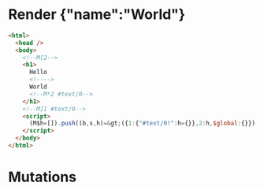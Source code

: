 # Render {"name":"World"}
```html
<html>
  <head />
  <body>
    <!--M[2-->
    <h1>
      Hello 
      <!---->
      World
      <!--M*2 #text/0-->
    </h1>
    <!--M]1 #text/0-->
    <script>
      (M$h=[]).push((b,s,h)=&gt;({1:{"#text/0!":h={}},2:h,$global:{}}),[])
    </script>
  </body>
</html>
```

# Mutations
```

```